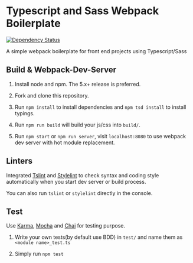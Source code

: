 # Typescript and Sass Webpack Boilerplate

[![Dependency Status](https://www.gemnasium.com/badges/github.com/ruaqiwei23/typescript_sass_webpack_boilerplate.svg)](https://www.gemnasium.com/github.com/ruaqiwei23/typescript_sass_webpack_boilerplate)

A simple webpack boilerplate for front end projects using Typescript/Sass

## Build & Webpack-Dev-Server
1. Install node and npm. The 5.x+ release is preferred.

2. Fork and clone this repository.

3. Run `npm install` to install dependencies and `npm tsd install` to install typings.

4. Run `npm run build` will build your js/css into `build/`.

5. Run `npm start` or `npm run server`, visit `localhost:8080` to use webpack dev server with hot module replacement.


## Linters
Integrated [Tslint](https://github.com/palantir/tslint) and [Stylelint](https://github.com/stylelint/stylelint) to check syntax and coding style automatically when you start dev server or build process.

You can also run `tslint` or `stylelint` directly in the console.

## Test
Use [Karma](https://github.com/karma-runner/karma), [Mocha](https://github.com/karma-runner/karma-mocha) and [Chai](https://github.com/chaijs/chai) for testing purpose.

1. Write your own tests(by default use BDD) in `test/` and name them as `<module name>_test.ts`

2. Simply run `npm test`
